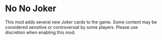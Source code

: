 # No No Joker
 This mod adds several new Joker cards to the game. Some content may be considered sensitive or controversial by some players. Please use discretion when enabling this mod.
